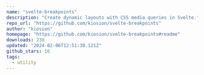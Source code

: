 ```yaml
---
name: "svelte-breakpoints"
description: "Create dynamic layouts with CSS media queries in Svelte."
repo_url: "https://github.com/kiosion/svelte-breakpoints"
author: "kiosion"
homepage: "https://github.com/kiosion/svelte-breakpoints#readme"
downloads: 230
updated: "2024-02-06T12:51:30.121Z"
github_stars: 16
tags: 
  - utility
---
```

